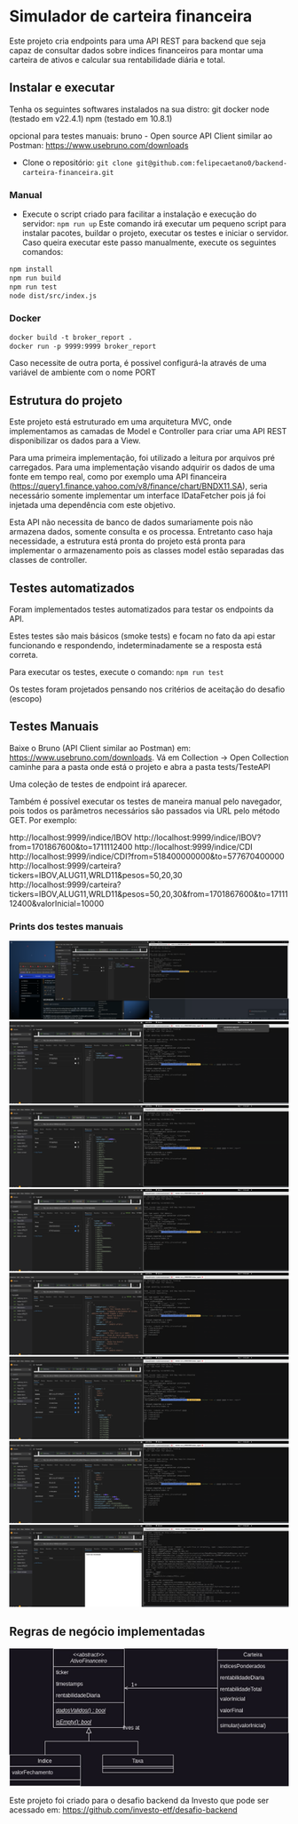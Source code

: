 # Simulador de carteira financeira
Este projeto cria endpoints para uma API REST para backend que seja capaz de consultar dados sobre indices financeiros para montar uma carteira de ativos e calcular sua rentabilidade diária e total.


## Instalar e executar

Tenha os seguintes softwares instalados na sua distro:
git 
docker
node (testado em v22.4.1)
npm (testado em 10.8.1)

opcional para testes manuais: bruno - Open source API Client similar ao Postman: https://www.usebruno.com/downloads

- Clone o repositório:
`git clone git@github.com:felipecaetano0/backend-carteira-financeira.git`

### Manual
- Execute o script criado para facilitar a instalação e execução do servidor:
`npm run up`
Este comando irá executar um pequeno script para instalar pacotes, buildar o projeto, executar os testes e iniciar o servidor.
Caso queira executar este passo manualmente, execute os seguintes comandos:
```
npm install
npm run build 
npm run test 
node dist/src/index.js
```

### Docker
```
docker build -t broker_report .
docker run -p 9999:9999 broker_report
```

Caso necessite de outra porta, é possivel configurá-la através de uma variável de ambiente com o nome PORT

## Estrutura do projeto
Este projeto está estruturado em uma arquitetura MVC, onde implementamos as camadas de Model e Controller para criar uma API REST disponibilizar os dados para a View.

Para uma primeira implementação, foi utilizado a leitura por arquivos pré carregados. Para uma implementação visando adquirir os dados de uma fonte em tempo real, como por exemplo uma API financeira (https://query1.finance.yahoo.com/v8/finance/chart/BNDX11.SA), seria necessário somente implementar um interface IDataFetcher pois já foi injetada uma dependência com este objetivo.

Esta API não necessita de banco de dados sumariamente pois não armazena dados, somente consulta e os processa. Entretanto caso haja necessidade, a estrutura está pronta do projeto está pronta para implementar o armazenamento pois as classes model estão separadas das classes de controller.

## Testes automatizados
Foram implementados testes automatizados para testar os endpoints da API.

Estes testes são mais básicos (smoke tests) e focam no fato da api estar funcionando e respondendo, indeterminadamente se a resposta está correta.

Para executar os testes, execute o comando:
`npm run test`

Os testes foram projetados pensando nos critérios de aceitação do desafio (escopo)

## Testes Manuais
Baixe o Bruno (API Client similar ao Postman) em: https://www.usebruno.com/downloads.
Vá em Collection -> Open Collection
caminhe para a pasta onde está o projeto e abra a pasta tests/TesteAPI 

Uma coleção de testes de endpoint irá aparecer.

Também é possível executar os testes de maneira manual pelo navegador, pois todos os parâmetros necessários são passados via URL pelo método GET. Por exemplo:

http://localhost:9999/indice/IBOV
http://localhost:9999/indice/IBOV?from=1701867600&to=1711112400
http://localhost:9999/indice/CDI
http://localhost:9999/indice/CDI?from=518400000000&to=577670400000
http://localhost:9999/carteira?tickers=IBOV,ALUG11,WRLD11&pesos=50,20,30
http://localhost:9999/carteira?tickers=IBOV,ALUG11,WRLD11&pesos=50,20,30&from=1701867600&to=1711112400&valorInicial=10000

### Prints dos testes manuais

![](./prints_dos_testes/Screenshot%20from%202025-03-07%2011-54-02.png)
![](./prints_dos_testes/Screenshot%20from%202025-03-07%2011-54-16.png)
![](./prints_dos_testes/Screenshot%20from%202025-03-07%2011-54-27.png)
![](./prints_dos_testes/Screenshot%20from%202025-03-07%2011-55-11.png)
![](./prints_dos_testes/Screenshot%20from%202025-03-07%2011-55-19.png)
![](./prints_dos_testes/Screenshot%20from%202025-03-07%2011-55-33.png)
![](./prints_dos_testes/Screenshot%20from%202025-03-07%2011-56-31.png)
![](./prints_dos_testes/Screenshot%20from%202025-03-07%2011-56-54.png)

## Regras de negócio implementadas
![Arquitetura](./Diagrama%20de%20classe.jpg)


Este projeto foi criado para o desafio backend da Investo que pode ser acessado em: https://github.com/investo-etf/desafio-backend
